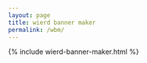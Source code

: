 ```yaml
---
layout: page
title: wierd banner maker
permalink: /wbm/
---
```


{% include wierd-banner-maker.html %}